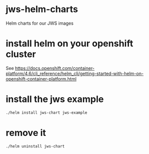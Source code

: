 # jws-helm-charts
Helm charts for our JWS images
# install helm on your openshift cluster
See https://docs.openshift.com/container-platform/4.6/cli_reference/helm_cli/getting-started-with-helm-on-openshift-container-platform.html
# install the jws example
```bash
./helm install jws-chart jws-example
```
# remove it
```bash
./helm uninstall jws-chart
